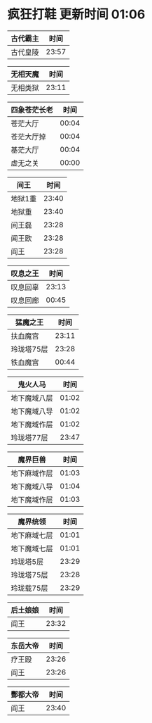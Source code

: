 # 疯狂打鞋 更新时间 01:06

| 古代霸主   | 时间    |
|--------|-------|
| 古代皇陵 | 23:57 |

| 无相天魔   | 时间    |
|--------|-------|
| 无相类狱 | 23:11 |

| 四象苍茫长老   | 时间    |
|--------|-------|
| 苍茫大厅 | 00:04 |
| 苍茫大厅掉 | 00:04 |
| 基茫大厅 | 00:04 |
| 虚无之关 | 00:00 |

| 间王   | 时间    |
|--------|-------|
| 地狱1重 | 23:40 |
| 地狱重 | 23:40 |
| 间王磊 | 23:28 |
| 闻王欧 | 23:28 |
| 阎王 | 23:28 |

| 叹息之王   | 时间    |
|--------|-------|
| 叹息回辜 | 23:13 |
| 叹息回廊 | 00:45 |

| 猛魔之王   | 时间    |
|--------|-------|
| 扶血魔宫 | 23:11 |
| 玲珑塔75层 | 23:28 |
| 铁血魔宫 | 00:44 |

| 鬼火人马   | 时间    |
|--------|-------|
| 地下魔域八层 | 01:02 |
| 地下魔域八导 | 01:02 |
| 地下魔域作层 | 01:02 |
| 玲珑塔77层 | 23:47 |

| 魔界巨兽   | 时间    |
|--------|-------|
| 地下麻域作层 | 01:03 |
| 地下魔域八导 | 01:04 |
| 地下魔域作层 | 01:03 |

| 魔界统领   | 时间    |
|--------|-------|
| 地下麻域七层 | 01:01 |
| 地下魔域七层 | 01:01 |
| 玲珑塔5层 | 23:29 |
| 玲珑塔75层 | 23:28 |
| 玲珑载75层 | 23:29 |

| 后土娘娘   | 时间    |
|--------|-------|
| 阎王 | 23:32 |

| 东岳大帝   | 时间    |
|--------|-------|
| 疗王殴 | 23:26 |
| 阎王 | 23:26 |

| 酆都大帝   | 时间    |
|--------|-------|
| 阎王 | 23:40 |